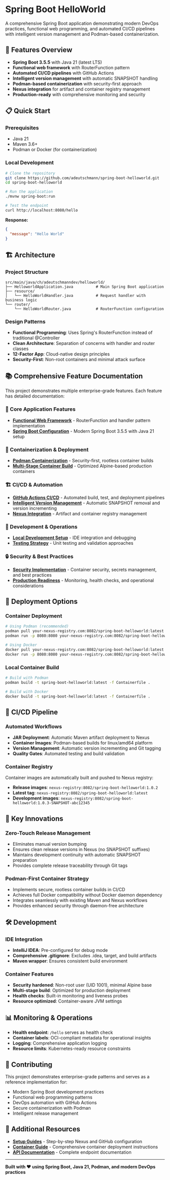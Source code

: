 # Spring Boot HelloWorld

A comprehensive Spring Boot application demonstrating modern DevOps practices, functional web programming, and automated CI/CD pipelines with intelligent version management and Podman-based containerization.

## 🚀 Features Overview

- **Spring Boot 3.5.5** with Java 21 (latest LTS)
- **Functional web framework** with RouterFunction pattern
- **Automated CI/CD pipelines** with GitHub Actions
- **Intelligent version management** with automatic SNAPSHOT handling
- **Podman-based containerization** with security-first approach
- **Nexus integration** for artifact and container registry management
- **Production-ready** with comprehensive monitoring and security

## 📋 Quick Start

### Prerequisites
- Java 21
- Maven 3.6+
- Podman or Docker (for containerization)

### Local Development
```bash
# Clone the repository
git clone https://github.com/adeutschmann/spring-boot-helloworld.git
cd spring-boot-helloworld

# Run the application
./mvnw spring-boot:run

# Test the endpoint
curl http://localhost:8080/hello
```

**Response:**
```json
{
  "message": "Hello World"
}
```

## 🏗️ Architecture

### Project Structure
```
src/main/java/ch/adeutschmanndev/helloworld/
├── HelloworldApplication.java          # Main Spring Boot application
├── resource/
│   └── HelloWorldHandler.java          # Request handler with business logic
└── router/
    └── HelloWorldRouter.java           # RouterFunction configuration
```

### Design Patterns
- **Functional Programming**: Uses Spring's RouterFunction instead of traditional @Controller
- **Clean Architecture**: Separation of concerns with handler and router classes
- **12-Factor App**: Cloud-native design principles
- **Security-First**: Non-root containers and minimal attack surface

## 📚 Comprehensive Feature Documentation

This project demonstrates multiple enterprise-grade features. Each feature has detailed documentation:

### 🎯 Core Application Features
- **[Functional Web Framework](docs/FUNCTIONAL_WEB_FRAMEWORK.md)** - RouterFunction and handler pattern implementation
- **[Spring Boot Configuration](docs/SPRING_BOOT_SETUP.md)** - Modern Spring Boot 3.5.5 with Java 21 setup

### 🐳 Containerization & Deployment
- **[Podman Containerization](docs/PODMAN_CONTAINERIZATION.md)** - Security-first, rootless container builds
- **[Multi-Stage Container Build](docs/CONTAINER_BUILD_STRATEGY.md)** - Optimized Alpine-based production containers

### 🏗️ CI/CD & Automation
- **[GitHub Actions CI/CD](docs/GITHUB_ACTIONS_CICD.md)** - Automated build, test, and deployment pipelines
- **[Intelligent Version Management](docs/VERSION_MANAGEMENT.md)** - Automatic SNAPSHOT removal and version incrementing
- **[Nexus Integration](docs/NEXUS_INTEGRATION.md)** - Artifact and container registry management

### 🔧 Development & Operations
- **[Local Development Setup](docs/LOCAL_DEVELOPMENT.md)** - IDE integration and debugging
- **[Testing Strategy](docs/TESTING_STRATEGY.md)** - Unit testing and validation approaches

### 🔒 Security & Best Practices
- **[Security Implementation](docs/SECURITY_PRACTICES.md)** - Container security, secrets management, and best practices
- **[Production Readiness](docs/PRODUCTION_DEPLOYMENT.md)** - Monitoring, health checks, and operational considerations

## 🚀 Deployment Options

### Container Deployment
```bash
# Using Podman (recommended)
podman pull your-nexus-registry.com:8082/spring-boot-helloworld:latest
podman run -p 8080:8080 your-nexus-registry.com:8082/spring-boot-helloworld:latest

# Using Docker
docker pull your-nexus-registry.com:8082/spring-boot-helloworld:latest
docker run -p 8080:8080 your-nexus-registry.com:8082/spring-boot-helloworld:latest
```

### Local Container Build
```bash
# Build with Podman
podman build -t spring-boot-helloworld:latest -f Containerfile .

# Build with Docker
docker build -t spring-boot-helloworld:latest -f Containerfile .
```

## 🔄 CI/CD Pipeline

### Automated Workflows
- **JAR Deployment**: Automatic Maven artifact deployment to Nexus
- **Container Images**: Podman-based builds for linux/amd64 platform
- **Version Management**: Automatic version incrementing and Git tagging
- **Quality Gates**: Automated testing and build validation

### Container Registry
Container images are automatically built and pushed to Nexus registry:
- **Release images**: `nexus-registry:8082/spring-boot-helloworld:1.0.2`
- **Latest tag**: `nexus-registry:8082/spring-boot-helloworld:latest`
- **Development images**: `nexus-registry:8082/spring-boot-helloworld:1.0.3-SNAPSHOT-abc12345`

## 🎯 Key Innovations

### Zero-Touch Release Management
- Eliminates manual version bumping
- Ensures clean release versions in Nexus (no SNAPSHOT suffixes)
- Maintains development continuity with automatic SNAPSHOT preparation
- Provides complete release traceability through Git tags

### Podman-First Container Strategy
- Implements secure, rootless container builds in CI/CD
- Achieves full Docker compatibility without Docker daemon dependency
- Integrates seamlessly with existing Maven and Nexus workflows
- Provides enhanced security through daemon-free architecture

## 🛠️ Development

### IDE Integration
- **IntelliJ IDEA**: Pre-configured for debug mode
- **Comprehensive .gitignore**: Excludes .idea, target, and build artifacts
- **Maven wrapper**: Ensures consistent build environment

### Container Features
- **Security hardened**: Non-root user (UID 1001), minimal Alpine base
- **Multi-stage build**: Optimized for production deployment
- **Health checks**: Built-in monitoring and liveness probes
- **Resource optimized**: Container-aware JVM settings

## 📊 Monitoring & Operations

- **Health endpoint**: `/hello` serves as health check
- **Container labels**: OCI-compliant metadata for operational insights
- **Logging**: Comprehensive application logging
- **Resource limits**: Kubernetes-ready resource constraints

## 🤝 Contributing

This project demonstrates enterprise-grade patterns and serves as a reference implementation for:
- Modern Spring Boot development practices
- Functional web programming patterns
- DevOps automation with GitHub Actions
- Secure containerization with Podman
- Intelligent release management

## 📖 Additional Resources

- **[Setup Guides](NEXUS_SETUP_GUIDE.md)** - Step-by-step Nexus and GitHub configuration
- **[Container Guide](CONTAINER_DEPLOYMENT_GUIDE.md)** - Comprehensive container deployment instructions
- **[API Documentation](docs/API_DOCUMENTATION.md)** - Complete endpoint documentation

---

**Built with ❤️ using Spring Boot, Java 21, Podman, and modern DevOps practices**
